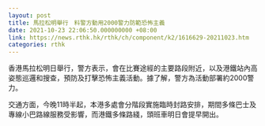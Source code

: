 ```yaml
---
layout: post
title: 馬拉松明舉行　料警方動用2000警力防範恐怖主義
date: 2021-10-23 22:06:50.000000000 +08:00
link: https://news.rthk.hk/rthk/ch/component/k2/1616629-20211023.htm
categories: rthk
---
```


香港馬拉松明日舉行，警方表示，會在比賽途經的主要路段附近，以及港鐵站內高姿態巡邏和搜查，預防及打擊恐怖主義活動。據了解，警方為活動部署約2000警力。

交通方面，今晚11時半起，本港多處會分階段實施臨時封路安排，期間多條巴士及專線小巴路線服務受影響，而港鐵多條路綫，頭班車明日會提早開出。
